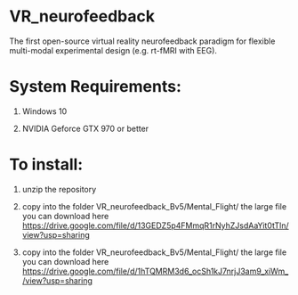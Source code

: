 # VR_neurofeedback

The first open-source virtual reality neurofeedback paradigm for flexible multi-modal experimental design (e.g. rt-fMRI with EEG).

# System Requirements:

1) Windows 10

2) NVIDIA Geforce GTX 970 or better

# To install:

1) unzip the repository

2) copy into the folder VR_neurofeedback_Bv5/Mental_Flight/ the large file you can download here https://drive.google.com/file/d/13GEDZ5p4FMmqR1rNyhZJsdAaYit0tTln/view?usp=sharing

3) copy into the folder VR_neurofeedback_Bv5/Mental_Flight/ the large file you can download here https://drive.google.com/file/d/1hTQMRM3d6_ocSh1kJ7nrjJ3am9_xiWm_/view?usp=sharing


